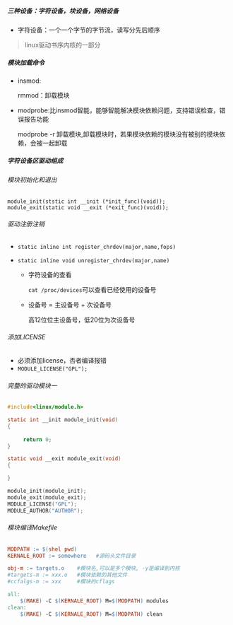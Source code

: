 ##### 三种设备：字符设备，块设备，网络设备

- 字符设备：一个一个字节的字节流，读写分先后顺序

> linux驱动书序内核的一部分

##### 模块加载命令

- insmod:

  rmmod：卸载模块

- modprobe:比insmod智能，能够智能解决模块依赖问题，支持错误检查，错误报告功能

  modprobe -r 卸载模块,卸载模块时，若果模块依赖的模块没有被别的模块依赖，会被一起卸载

##### 字符设备区驱动组成

###### 模块初始化和退出

```
module_init(ststic int __init (*init_func)(void));
module_exit(static void __exit (*exit_func)(void));
```



###### 驱动注册注销

- `static inline int register_chrdev(major,name,fops)`

- `static inline void unregister_chrdev(major,name)`
  - 字符设备的查看

    `cat /proc/devices`可以查看已经使用的设备号

  - 设备号 = 主设备号 + 次设备号

    高12位位主设备号，低20位为次设备号

###### 添加LICENSE

- 必须添加license，否者编译报错
- `MODULE_LICENSE("GPL");`



###### 完整的驱动模块一

```c
#include<linux/module.h>

static int __init module_init(void)
{
    
     return 0;
}

static void __exit module_exit(void)
{

}

module_init(module_init);
module_exit(module_exit);
MODULE_LICENSE("GPL");
MODULE_AUTHOR("AUTHOR");
```

###### 模块编译Makefile

```makefile
MODPATH := $(shel pwd)
KERNALE_ROOT := somewhere   #源码头文件目录

obj-m := targets.o    #模块名,可以是多个模块, -y是编译到内核
#targets-m := xxx.o   #模块依赖的其他文件
#ccfalgs-m := xxx     #模块的cflags

all:
	$(MAKE) -C $(KERNALE_ROOT) M=$(MODPATH) modules
clean:
	$(MAKE) -C $(KERNALE_ROOT) M=$(MODPATH) clean

```





